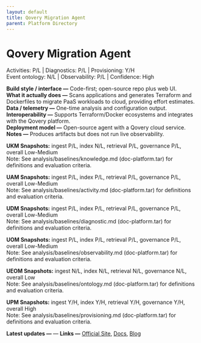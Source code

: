 ```yaml
---
layout: default
title: Qovery Migration Agent
parent: Platform Directory
---
```


# Qovery Migration Agent

Activities: P/L | Diagnostics: P/L | Provisioning: Y/H  <br>
Event ontology: N/L | Observability: P/L | Confidence: High

**Build style / interface —** Code-first; open-source repo plus web UI.  
**What it actually does —** Scans applications and generates Terraform and Dockerfiles to migrate PaaS workloads to cloud, providing effort estimates.  
**Data / telemetry —** One-time analysis and configuration output.  
**Interoperability —** Supports Terraform/Docker ecosystems and integrates with the Qovery platform.  
**Deployment model —** Open-source agent with a Qovery cloud service.  
**Notes —** Produces artifacts but does not run live observability.

**UKM Snapshots:**
ingest P/L, index N/L, retrieval P/L, governance P/L, overall Low-Medium  <br>
Note: See analysis/baselines/knowledge.md (doc-platform.tar) for definitions and evaluation criteria.







**UAM Snapshots:**
ingest P/L, index P/L, retrieval P/L, governance P/L, overall Low-Medium  <br>
Note: See analysis/baselines/activity.md (doc-platform.tar) for definitions and evaluation criteria.






**UDM Snapshots:**
ingest P/L, index P/L, retrieval P/L, governance P/L, overall Low-Medium  <br>
Note: See analysis/baselines/diagnostic.md (doc-platform.tar) for definitions and evaluation criteria.






**UOM Snapshots:**
ingest P/L, index P/L, retrieval P/L, governance P/L, overall Low-Medium  <br>
Note: See analysis/baselines/observability.md (doc-platform.tar) for definitions and evaluation criteria.






**UEOM Snapshots:**
ingest N/L, index N/L, retrieval N/L, governance N/L, overall Low  <br>
Note: See analysis/baselines/ontology.md (doc-platform.tar) for definitions and evaluation criteria.






**UPM Snapshots:**
ingest Y/H, index Y/H, retrieval Y/H, governance Y/H, overall High  <br>
Note: See analysis/baselines/provisioning.md (doc-platform.tar) for definitions and evaluation criteria.







**Latest updates —** — 
**Links —** [Official Site](https://...), [Docs](https://...), [Blog](https://...)